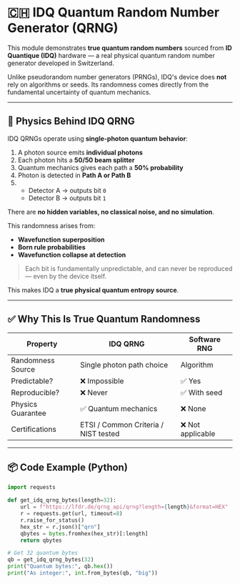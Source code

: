 # 🇨🇭 IDQ Quantum Random Number Generator (QRNG)

This module demonstrates **true quantum random numbers** sourced from **ID Quantique (IDQ)** hardware — a real physical quantum random number generator developed in Switzerland.

Unlike pseudorandom number generators (PRNGs), IDQ's device does **not** rely on algorithms or seeds. Its randomness comes directly from the fundamental uncertainty of quantum mechanics.

---

## 🧠 Physics Behind IDQ QRNG

IDQ QRNGs operate using **single-photon quantum behavior**:

1. A photon source emits **individual photons**
2. Each photon hits a **50/50 beam splitter**
3. Quantum mechanics gives each path a **50% probability**
4. Photon is detected in **Path A or Path B**
5.  
   - Detector A → outputs bit `0`  
   - Detector B → outputs bit `1`

There are **no hidden variables, no classical noise, and no simulation**.

This randomness arises from:

- **Wavefunction superposition**
- **Born rule probabilities**
- **Wavefunction collapse at detection**

> Each bit is fundamentally unpredictable, and can never be reproduced — even by the device itself.

This makes IDQ a **true physical quantum entropy source**.

---

## ✅ Why This Is True Quantum Randomness

| Property | IDQ QRNG | Software RNG |
|---|---|---|
Randomness Source | Single photon path choice | Algorithm |
Predictable? | ❌ Impossible | ✅ Yes |
Reproducible? | ❌ Never | ✅ With seed |
Physics Guarantee | ✅ Quantum mechanics | ❌ None |
Certifications | ETSI / Common Criteria / NIST tested | ❌ Not applicable |

---

## 📦 Code Example (Python)

```python
import requests

def get_idq_qrng_bytes(length=32):
    url = f"https://lfdr.de/qrng_api/qrng?length={length}&format=HEX"
    r = requests.get(url, timeout=8)
    r.raise_for_status()
    hex_str = r.json()["qrn"]
    qbytes = bytes.fromhex(hex_str)[:length]
    return qbytes

# Get 32 quantum bytes
qb = get_idq_qrng_bytes(32)
print("Quantum bytes:", qb.hex())
print("As integer:", int.from_bytes(qb, "big"))
